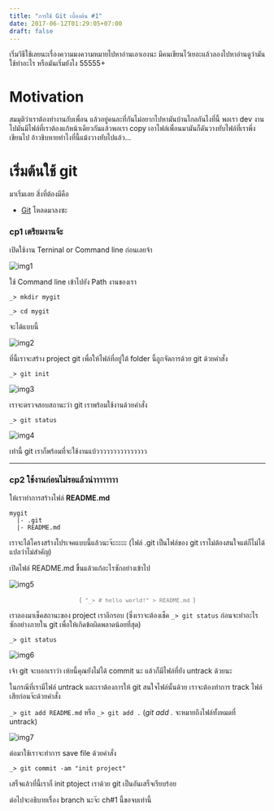 ```yaml
---
title: "การใช้ Git เบื้องต้น #1"
date: 2017-06-12T01:29:05+07:00
draft: false
---
```



เริ่มวิธีใช้เลยนะเรื่องความมงความหมายไปหาอ่านเอาเองนะ มีคนเขียนไว้เยอะแล้วลองไปหาอ่านดูว่ามันใช้ทำอะไร หรือมันเริ่มยังไง 55555+

# Motivation

สมมุติว่าเราต้องทำงานกับเพื่อน แล้วอยู่คนละที่กันไม่อยากไปหามันบ้านไกลกันไงที่นี้ พอเรา dev งานไปมันมีไฟล์ที่เราต้องแก้หน้าเดียวกันแล้วพอเรา copy เอาไฟล์เพื่อนมามันก็ดันวางทับไฟล์ที่เราพึ่งเขียนไป อ้าวชิบหายทำไงที่นี้แม้งวางทับไปแล้ว...

# เริ่มต้นใช้ git

มาเริ่มเลย สิ่งที่ต้องมีคือ 

 - [Git](https://git-scm.com/downloads?fbclid=IwAR0lUmoFjOnW_z_BD8e_ycjiOGoY7x8gC46F09VXI857Bnltjg9ccgs6cy0) โหลดมาลงซะ

### cp1 เตรียมงานจ้ะ

เปิดใช้งาน Terninal or Command line ก่อนเลยจ้า

  ![img1](/images/basic_git/git_cmd.jpg)

ใช้ Command line เข้าไปยัง Path งานของเรา

 `_> mkdir mygit`

 `_> cd mygit`

 จะได้แบบนี้

  ![img2](/images/basic_git/git_cmd02.jpg)

ที่นี้เราจะสร้าง project git เพื่อให้ไฟล์ที่อยู่ใต้ folder นี้ถูกจัดการด้วย git ด้วยคำสั่ง

  `_> git init`

  ![img3](/images/basic_git/git_cmd03.jpg)

เราจะตรวจสอบสถานะว่า git เราพร้อมใช้งานด้วยคำสั่ง

  `_> git status`

  ![img4](/images/basic_git/git_cmd04.jpg)

เท่านี้ git เราก็พร้อมที่จะใช้งานแบ้ววววววววววววววว

---

### cp2 ใช้งานก่อนไม่รอแล้วน่าาาาาาาา

ให้เราทำการสร้างไฟล์ **README.md**

  ```
  mygit
    |- .git
    |- README.md
  ```

เราจะได้โครงสร้างโปรเจคแบบนี้แล้วนะจ๊ะะะะะ (ไฟล์ .git เป็นไฟล์ของ git เราไม่ต้องสนใจแต่ก็ไม่ได้แปลว่าไม่สำคัญ)

เปิดไฟล์ README.md ขึ้นแล้วแก้อะไรซักอย่างเข้าไป

  ![img5](/images/basic_git/git_cmd05.jpg)
  <center> <span style="color:#808080; font-size: 13px"> (<code> "_> # hello world!" > README.md </code>) </span> </center>

เราลองมาเช็คสถานะของ project เราอีกรอบ (ซึ่งเราจะต้องเช็ค `_> git status` ก่อนจะทำอะไรซักอย่างภายใน git เพื่อให้เกิดข้อผิดพลาดน้อยที่สุด)

  `_> git status`

  ![img6](/images/basic_git/git_cmd06.jpg)

เจ้า git จะบอกเราว่า เห้ยนี้คุณยังไม่ได้ commit นะ แล้วก็มีไฟล์ที่ยัง untrack ด้วยนะ

ในกรณีที่เรามีไฟล์ untrack และเราต้องการให้ git สนใจไฟล์นั้นด้วย เราจะต้องทำการ track ไฟล์เสียก่อนจ๊ะด้วยคำสั่ง

  `_> git add README.md`  หรือ   `_> git add .` (_git add ._ จะหมายถึงไฟล์ทั้งหมดที่ untrack)

  ![img7](/images/basic_git/git_cmd07.jpg)

ต่อมาใช้เราจะทำการ save file ด้วยคำสั่ง

  `_> git commit -am "init project"`

เสร็จแล้วที่นี้เราก็ init ptoject เราด้วย git เป็นอันเสร็จเรียบร้อย

ต่อไปจะอธิบายเรื่อง branch นะจ๊ะ ch#1 นี้ขอจบเท่านี้